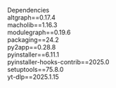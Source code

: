 Dependencies </br>
altgraph==0.17.4 </br>
macholib==1.16.3 </br>
modulegraph==0.19.6 </br>
packaging==24.2 </br>
py2app==0.28.8 </br>
pyinstaller==6.11.1 </br>
pyinstaller-hooks-contrib==2025.0 </br>
setuptools==75.8.0 </br>
yt-dlp==2025.1.15 </br>
